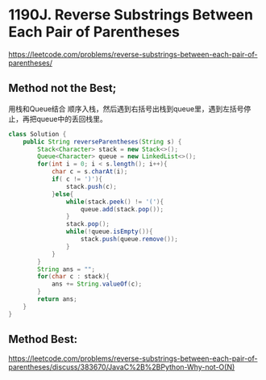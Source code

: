 # 1190J. Reverse Substrings Between Each Pair of Parentheses

https://leetcode.com/problems/reverse-substrings-between-each-pair-of-parentheses/

## Method not the Best;
用栈和Queue结合
顺序入栈，然后遇到右括号出栈到queue里，遇到左括号停止，再把queue中的丢回栈里。
```Java
class Solution {
    public String reverseParentheses(String s) {
        Stack<Character> stack = new Stack<>();
        Queue<Character> queue = new LinkedList<>();
        for(int i = 0; i < s.length(); i++){
            char c = s.charAt(i);
            if( c != ')'){
                stack.push(c);
            }else{
                while(stack.peek() != '('){
                    queue.add(stack.pop());
                }
                stack.pop();
                while(!queue.isEmpty()){
                    stack.push(queue.remove());
                }
            }
        }
        String ans = "";
        for(char c : stack){
            ans += String.valueOf(c);
        }
        return ans;
    }
}
```

## Method Best:
https://leetcode.com/problems/reverse-substrings-between-each-pair-of-parentheses/discuss/383670/JavaC%2B%2BPython-Why-not-O(N)
